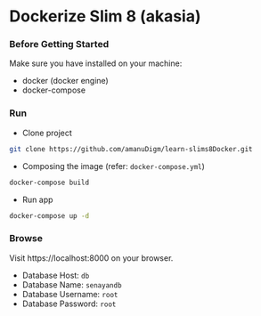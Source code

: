Dockerize Slim 8 (akasia)
===

### Before Getting Started
Make sure you have installed on your machine:
* docker (docker engine)
* docker-compose

### Run
- Clone project
```bash
git clone https://github.com/amanuDigm/learn-slims8Docker.git
```
- Composing the image (refer: `docker-compose.yml`)
```bash
docker-compose build
```
- Run app
```bash
docker-compose up -d
```
### Browse
 Visit https://localhost:8000 on your browser.
 * Database Host: `db`
 * Database Name: `senayandb`
 * Database Username: `root`
 * Database Password: `root`
